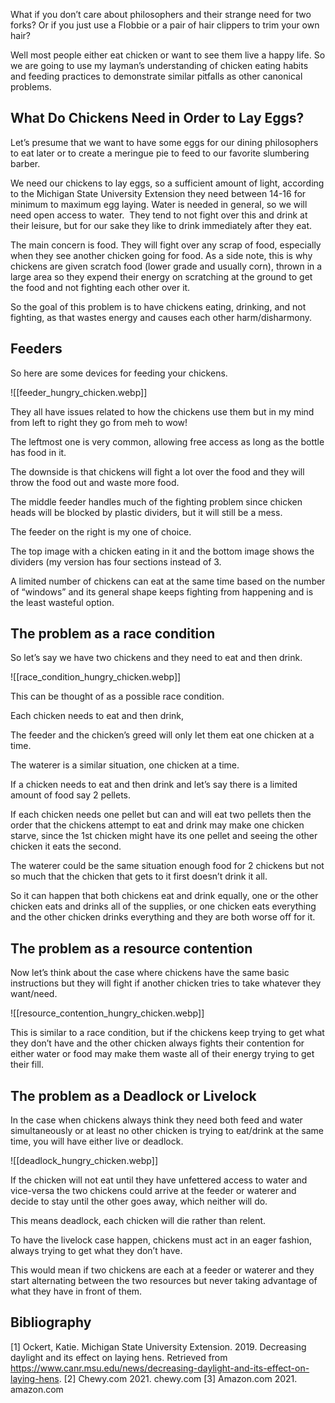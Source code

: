 What if you don’t care about philosophers and their strange need for two forks? Or if you just use a Flobbie or a pair of hair clippers to trim your own hair?

Well most people either eat chicken or want to see them live a happy life. So we are going to use my layman’s understanding of chicken eating habits and feeding practices to demonstrate similar pitfalls as other canonical problems.

## What Do Chickens Need in Order to Lay Eggs?

Let’s presume that we want to have some eggs for our dining philosophers to eat later or to create a meringue pie to feed to our favorite slumbering barber.

We need our chickens to lay eggs, so a sufficient amount of light, according to the Michigan State University Extension they need between 14-16 for minimum to maximum egg laying. Water is needed in general, so we will need open access to water.  They tend to not fight over this and drink at their leisure, but for our sake they like to drink immediately after they eat.

The main concern is food. They will fight over any scrap of food, especially when they see another chicken going for food. As a side note, this is why chickens are given scratch food (lower grade and usually corn), thrown in a large area so they expend their energy on scratching at the ground to get the food and not fighting each other over it.

So the goal of this problem is to have chickens eating, drinking, and not fighting, as that wastes energy and causes each other harm/disharmony.

## Feeders

So here are some devices for feeding your chickens.

![[feeder_hungry_chicken.webp]]

They all have issues related to how the chickens use them but in my mind from left to right they go from meh to wow!

The leftmost one is very common, allowing free access as long as the bottle has food in it.

The downside is that chickens will fight a lot over the food and they will throw the food out and waste more food.

The middle feeder handles much of the fighting problem since chicken heads will be blocked by plastic dividers, but it will still be a mess.

The feeder on the right is my one of choice.

The top image with a chicken eating in it and the bottom image shows the dividers (my version has four sections instead of 3.

A limited number of chickens can eat at the same time based on the number of “windows” and its general shape keeps fighting from happening and is the least wasteful option.

## The problem as a race condition

So let’s say we have two chickens and they need to eat and then drink.

![[race_condition_hungry_chicken.webp]]

This can be thought of as a possible race condition.

Each chicken needs to eat and then drink,

The feeder and the chicken’s greed will only let them eat one chicken at a time.

The waterer is a similar situation, one chicken at a time.

If a chicken needs to eat and then drink and let’s say there is a limited amount of food say 2 pellets.

If each chicken needs one pellet but can and will eat two pellets then the order that the chickens attempt to eat and drink may make one chicken starve, since the 1st chicken might have its one pellet and seeing the other chicken it eats the second.

The waterer could be the same situation enough food for 2 chickens but not so much that the chicken that gets to it first doesn’t drink it all.

So it can happen that both chickens eat and drink equally, one or the other chicken eats and drinks all of the supplies, or one chicken eats everything and the other chicken drinks everything and they are both worse off for it.

## The problem as a resource contention

Now let’s think about the case where chickens have the same basic instructions but they will fight if another chicken tries to take whatever they want/need.

![[resource_contention_hungry_chicken.webp]]

This is similar to a race condition, but if the chickens keep trying to get what they don’t have and the other chicken always fights their contention for either water or food may make them waste all of their energy trying to get their fill.

## The problem as a Deadlock or Livelock

In the case when chickens always think they need both feed and water simultaneously or at least no other chicken is trying to eat/drink at the same time, you will have either live or deadlock.

![[deadlock_hungry_chicken.webp]]

If the chicken will not eat until they have unfettered access to water and vice-versa the two chickens could arrive at the feeder or waterer and decide to stay until the other goes away, which neither will do.

This means deadlock, each chicken will die rather than relent.

To have the livelock case happen, chickens must act in an eager fashion, always trying to get what they don’t have.

This would mean if two chickens are each at a feeder or waterer and they start alternating between the two resources but never taking advantage of what they have in front of them.

## Bibliography 

[1] Ockert, Katie. Michigan State University Extension. 2019. Decreasing daylight and its effect on laying hens. Retrieved from https://www.canr.msu.edu/news/decreasing-daylight-and-its-effect-on-laying-hens.
[2] Chewy.com 2021. chewy.com
[3] Amazon.com 2021. amazon.com